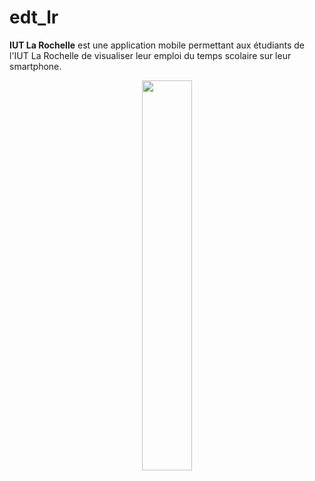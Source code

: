 # edt_lr

**IUT La Rochelle** est une application mobile permettant aux étudiants de l'IUT La Rochelle de visualiser leur emploi du temps scolaire sur leur smartphone.

<p align="center">
  <img src="https://github.com/ismailkoksal/UnivLaRochelle-Agenda/blob/master/screenshots/Emploi%20du%20temps.png" width="40%">
</p>
